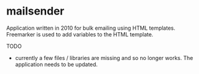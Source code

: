 # mailsender

Application written in 2010 for bulk emailing using HTML templates. Freemarker is used to add variables to the HTML template. 

TODO
- currently a few files / libraries are missing and so no longer works. The application needs to be updated.
